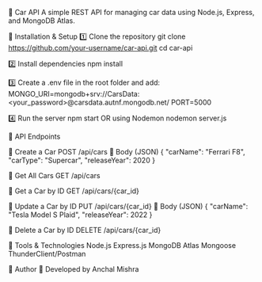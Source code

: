 🚀 Car API
A simple REST API for managing car data using Node.js, Express, and MongoDB Atlas.

📌 Installation & Setup
1️⃣ Clone the repository
git clone https://github.com/your-username/car-api.git
cd car-api


2️⃣ Install dependencies
npm install


3️⃣ Create a .env file in the root folder and add:
MONGO_URI=mongodb+srv://CarsData:<your_password>@carsdata.autnf.mongodb.net/
PORT=5000


4️⃣ Run the server
npm start
OR using Nodemon
nodemon server.js


📮 API Endpoints

🔹 Create a Car
POST /api/cars
📌 Body (JSON)
{
  "carName": "Ferrari F8",
  "carType": "Supercar",
  "releaseYear": 2020
}


🔹 Get All Cars
GET /api/cars


🔹 Get a Car by ID
GET /api/cars/{car_id}


🔹 Update a Car by ID
PUT /api/cars/{car_id}
📌 Body (JSON)
{
  "carName": "Tesla Model S Plaid",
  "releaseYear": 2022
}


🔹 Delete a Car by ID
DELETE /api/cars/{car_id}


🔧 Tools & Technologies
Node.js
Express.js
MongoDB Atlas
Mongoose
ThunderClient/Postman


📌 Author
🚀 Developed by Anchal Mishra
